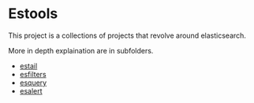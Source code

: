 # Estools

This project is a collections of projects that revolve around elasticsearch.

More in depth explaination are in subfolders.

  - [estail](/estail)
  - [esfilters](/esfilters)
  - [esquery](/esquery)
  - [esalert](/esalert)
